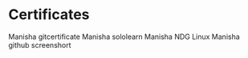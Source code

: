 # Certificates
Manisha gitcertificate
Manisha sololearn
Manisha NDG Linux
Manisha github screenshort
